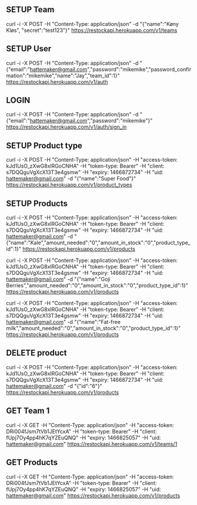 
## SETUP Team
curl -i -X POST -H "Content-Type: application/json" -d "{\"name\":\"Køny Kløs\", \"secret\":\"test123\"}" https://restockapi.herokuapp.com/v1/teams


## SETUP User
curl -i -X POST -H "Content-Type: application/json" -d "{\"email\":\"hattemaker@gmail.com\",\"password\":\"mikemike\",\"password_confirmation\":\"mikemike\",\"name\":\"Jay\",\"team_id\":1}" https://restockapi.herokuapp.com/v1/auth


## LOGIN
curl -i -X POST -H "Content-Type: application/json" -d "{\"email\":\"hattemaker@gmail.com\",\"password\":\"mikemike\"}" https://restockapi.herokuapp.com/v1/auth/sign_in



## SETUP Product type
curl -i -X POST -H "Content-Type: application/json" -H "access-token: kJd1UsO_zXwG8xlRGoCNHA" -H "token-type: Bearer" -H "client: s7DQQguVgXcX13T3e4gsmw" -H "expiry: 1466872734" -H "uid: hattemaker@gmail.com" -d "{\"name\":\"Super Food\"}" https://restockapi.herokuapp.com/v1/product_types


## SETUP Products
curl -i -X POST -H "Content-Type: application/json" -H "access-token: kJd1UsO_zXwG8xlRGoCNHA" -H "token-type: Bearer" -H "client: s7DQQguVgXcX13T3e4gsmw" -H "expiry: 1466872734" -H "uid: hattemaker@gmail.com" -d "{\"name\":\"Kale\",\"amount_needed\":\"0\",\"amount_in_stock\":\"0\",\"product_type_id\":1}" https://restockapi.herokuapp.com/v1/products

curl -i -X POST -H "Content-Type: application/json" -H "access-token: kJd1UsO_zXwG8xlRGoCNHA" -H "token-type: Bearer" -H "client: s7DQQguVgXcX13T3e4gsmw" -H "expiry: 1466872734" -H "uid: hattemaker@gmail.com" -d "{\"name\":\"Goji Berries\",\"amount_needed\":\"0\",\"amount_in_stock\":\"0\",\"product_type_id\":1}" https://restockapi.herokuapp.com/v1/products

curl -i -X POST -H "Content-Type: application/json" -H "access-token: kJd1UsO_zXwG8xlRGoCNHA" -H "token-type: Bearer" -H "client: s7DQQguVgXcX13T3e4gsmw" -H "expiry: 1466872734" -H "uid: hattemaker@gmail.com" -d "{\"name\":\"Fat-free milk\",\"amount_needed\":\"0\",\"amount_in_stock\":\"0\",\"product_type_id\":1}" https://restockapi.herokuapp.com/v1/products



## DELETE product
curl -i -X POST -H "Content-Type: application/json" -H "access-token: kJd1UsO_zXwG8xlRGoCNHA" -H "token-type: Bearer" -H "client: s7DQQguVgXcX13T3e4gsmw" -H "expiry: 1466872734" -H "uid: hattemaker@gmail.com" -d "{\"id\":"6"}" https://restockapi.herokuapp.com/v1/products





## GET Team 1

curl -i -X GET -H "Content-Type: application/json" -H "access-token: DRi004fJsm7tVb1JEtYcxA" -H "token-type: Bearer" -H "client: fUpj7Oy4pp4hK7qYZEuQNQ" -H "expiry: 1466825057" -H "uid: hattemaker@gmail.com" https://restockapi.herokuapp.com/v1/teams/1




## GET Products

curl -i -X GET -H "Content-Type: application/json" -H "access-token: DRi004fJsm7tVb1JEtYcxA" -H "token-type: Bearer" -H "client: fUpj7Oy4pp4hK7qYZEuQNQ" -H "expiry: 1466825057" -H "uid: hattemaker@gmail.com" https://restockapi.herokuapp.com/v1/products
